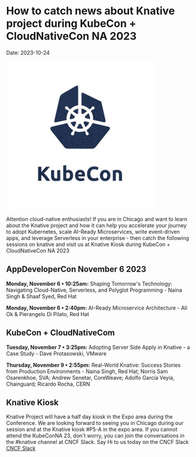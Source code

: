 # How to catch news about Knative project during KubeCon + CloudNativeCon NA 2023
Date: 2023-10-24

![image](images/kubecon.jpg)

Attention cloud-native enthusiasts! If you are in Chicago and want to learn about the Knative project and how it can help you accelerate your journey to adopt Kubernetes, scale AI-Ready Microservices, write event-driven apps, and leverage Serverless in your enterprise - then catch the following sessions on knative and visit us at Knative Kiosk during KubeCon + CloudNativeCon NA 2023 
## AppDeveloperCon November 6 2023
**Monday, November 6 • 10:25am:** Shaping Tomorrow's Technology: Navigating Cloud-Native, Serverless, and Polyglot Programming - Naina Singh & Shaaf Syed, Red Hat

**Monday, November 6 • 2:40pm:** AI-Ready Microservice Architecture - Ali Ok & Pierangelo Di Pilato, Red Hat

## KubeCon + CloudNativeCom
**Tuesday, November 7 • 3:25pm:** Adopting Server Side Apply in Knative - a Case Study - Dave Protasowski, VMware  

**Thursday, November 9 • 2:55pm:** Real-World Knative: Success Stories from Production Environments - Naina Singh, Red Hat; Norris Sam Osarenkhoe, SVA; Andrew Senetar, CoreWeave; Adolfo García Veyia, Chainguard; Ricardo Rocha, CERN  

## Knative Kiosk
Knative Project will have a half day kiosk in the Expo area during the Conference. We are looking forward to seeing you in Chicago during our session and at the Knative kiosk #P5-A in the expo area.
If you cannot attend the KubeConNA 23, don't worry, you can join the conversations in the #knative channel at CNCF Slack. Say Hi to us today on the CNCF Slack [CNCF Slack](https://communityinviter.com/apps/cloud-native/cncf)
